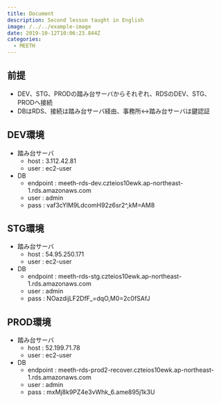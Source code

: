 ```yaml
---
title: Document 
description: Second lesson taught in English
image: /../../example-image
date: 2019-10-12T10:06:23.844Z
categories:
  - MEETH
---
```


## 前提

- DEV、STG、PRODの踏み台サーバからそれぞれ、RDSのDEV、STG、PRODへ接続
- DBはRDS、接続は踏み台サーバ経由、事務所↔踏み台サーバは鍵認証

## DEV環境
- 踏み台サーバ
  - host : 3.112.42.81
  - user : ec2-user
- DB
  - endpoint : meeth-rds-dev.czteios10ewk.ap-northeast-1.rds.amazonaws.com
  - user : admin
  - pass : vaf3cYlM9LdcomH92z6sr2^,kM=AM8

## STG環境
- 踏み台サーバ
  - host : 54.95.250.171
  - user : ec2-user
- DB
  - endpoint : meeth-rds-stg.czteios10ewk.ap-northeast-1.rds.amazonaws.com
  - user : admin
  - pass : NOazdijLF2DfF_=dqO,M0=2c0fSAfJ

## PROD環境
- 踏み台サーバ
  - host : 52.199.71.78
  - user : ec2-user
- DB
  - endpoint : meeth-rds-prod2-recover.czteios10ewk.ap-northeast-1.rds.amazonaws.com
  - user : admin
  - pass : mxMj8k9PZ4e3vWhk_6.ame895j1k3U

